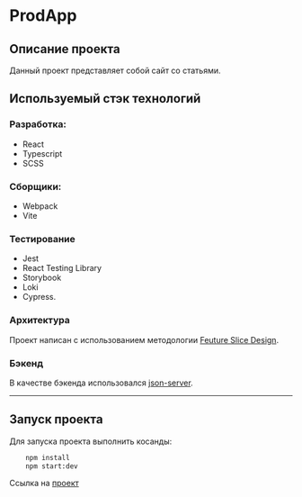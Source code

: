 # ProdApp

## Описание проекта

Данный проект представляет собой сайт со статьями. 


## Используемый стэк технологий
### Разработка:
* React
* Typescript
* SCSS
### Сборщики:
* Webpack
* Vite
### Тестирование
* Jest
* React Testing Library
* Storybook
* Loki
* Cypress.
### Архитектура
Проект написан с использованием методологии [Feuture Slice Design](https://feature-sliced.design/ru/).
### Бэкенд
В качестве бэкенда использовался [json-server](https://github.com/typicode/json-server).
***

## Запуск проекта
Для запуска проекта выполнить косанды: <br>
```bash
    npm install
    npm start:dev
```
Ссылка на [проект](https://prodapp.ru)